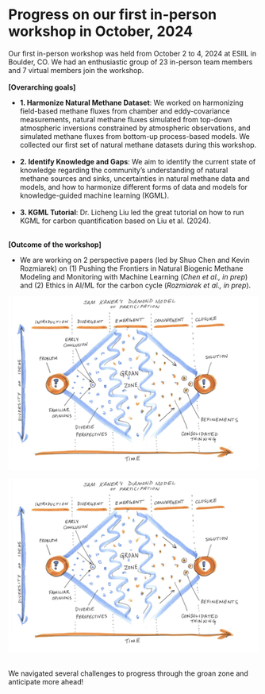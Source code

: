 
# Progress on our first in-person workshop in October, 2024
Our first in-person workshop was held from October 2 to 4, 2024 at ESIIL in Boulder, CO. We had an enthusiastic group of 23 in-person team members and 7 virtual members join the workshop.
<br><br>
**[Overarching goals]**<br>
- **1. Harmonize Natural Methane Dataset**: We worked on harmonizing field-based methane fluxes from chamber and eddy-covariance measurements, natural methane fluxes simulated from top-down atmospheric inversions constrained by atmospheric observations, and simulated methane fluxes from bottom-up process-based models. We collected our first set of natural methane datasets during this workshop.
<br><br>
- **2. Identify Knowledge and Gaps**: We aim to identify the current state of knowledge regarding the community’s understanding of natural methane sources and sinks, uncertainties in natural methane data and models, and how to harmonize different forms of data and models for knowledge-guided machine learning (KGML).
<br><br>
- **3. KGML Tutorial**: Dr. Licheng Liu led the great tutorial on how to run KGML for carbon quantification based on Liu et al. (2024).
<br><br>

**[Outcome of the workshop]**<br>
- We are working on 2 perspective papers (led by Shuo Chen and Kevin Rozmiarek) on (1) Pushing the Frontiers in Natural Biogenic Methane Modeling and Monitoring with Machine Learning (*Chen et al., in prep*) and (2) Ethics in AI/ML for the carbon cycle (*Rozmiarek et al., in prep*).

![data_harmonization](../homepage_materials/groan_zone.png) 

<img src="../homepage_materials/groan_zone.png" width="600"> <br><br>

We navigated several challenges to progress through the groan zone and anticipate more ahead!
<br><br>
